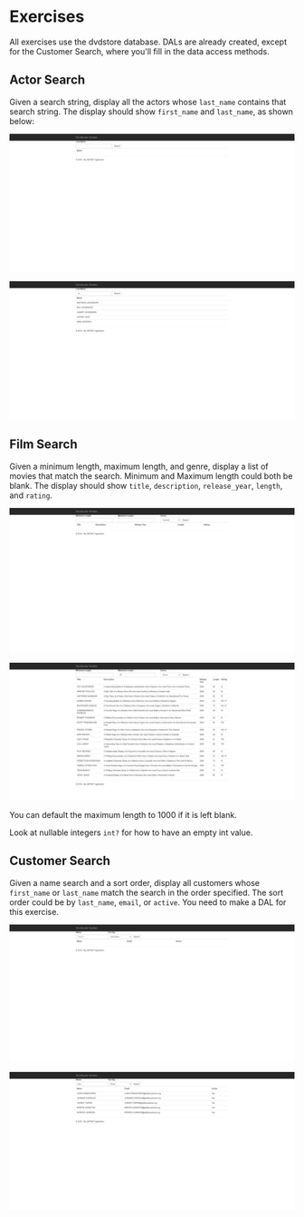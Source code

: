# Exercises

All exercises use the dvdstore database. DALs are already created, except for the Customer Search, where you'll fill in the data access methods.

## Actor Search

Given a search string, display all the actors whose `last_name` contains that search string. The display should show `first_name` and `last_name`, as shown below:

![Search Actor Screen](etc/search-actors.png)

![Search Actor Screen Result](etc/search-actors-result.png)

## Film Search

Given a minimum length, maximum length, and genre, display a list of movies that match the search. Minimum and Maximum length could both be blank. The display should show `title`, `description`, `release_year`, `length`, and `rating`.

![Search Film Screen](etc/search-films.png)

![Search Film Screen Result](etc/search-films-result.png)

You can default the maximum length to 1000 if it is left blank.

Look at nullable integers `int?` for how to have an empty int value.

## Customer Search

Given a name search and a sort order, display all customers whose `first_name` or `last_name` match the search in the order specified. The sort order could be by `last_name`, `email`, or `active`. You need to make a DAL for this exercise.

![Search Customers Screen](etc/search-customers.png)

![Search Customers Screen Result](etc/search-customers-result.png)
